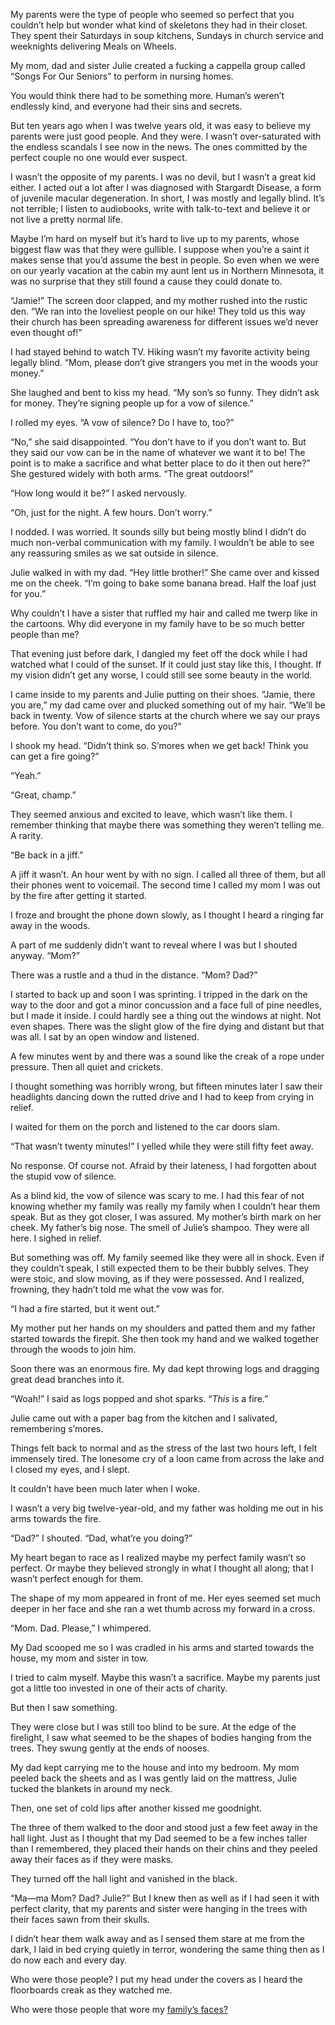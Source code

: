 My parents were the type of people who seemed so perfect that you couldn’t help but wonder what kind of skeletons they had in their closet. They spent their Saturdays in soup kitchens, Sundays in church service and weeknights delivering Meals on Wheels.

My mom, dad and sister Julie created a fucking a cappella group called “Songs For Our Seniors” to perform in nursing homes.

You would think there had to be something more. Human’s weren’t endlessly kind, and everyone had their sins and secrets.

But ten years ago when I was twelve years old, it was easy to believe my parents were just good people. And they were. I wasn’t over-saturated with the endless scandals I see now in the news. The ones committed by the perfect couple no one would ever suspect.

I wasn’t the opposite of my parents. I was no devil, but I wasn’t a great kid either. I acted out a lot after I was diagnosed with Stargardt Disease, a form of juvenile macular degeneration. In short, I was mostly and legally blind. It’s not terrible; I listen to audiobooks, write with talk-to-text and believe it or not live a pretty normal life.

Maybe I’m hard on myself but it’s hard to live up to my parents, whose biggest flaw was that they were gullible. I suppose when you’re a saint it makes sense that you’d assume the best in people. So even when we were on our yearly vacation at the cabin my aunt lent us in Northern Minnesota, it was no surprise that they still found a cause they could donate to.

“Jamie!” The screen door clapped, and my mother rushed into the rustic den. “We ran into the loveliest people on our hike! They told us this way their church has been spreading awareness for different issues we’d never even thought of!”

I had stayed behind to watch TV. Hiking wasn’t my favorite activity being legally blind. “Mom, please don’t give strangers you met in the woods your money.”

She laughed and bent to kiss my head. “My son’s so funny. They didn’t ask for money. They’re signing people up for a vow of silence.”

I rolled my eyes. “A vow of silence? Do I have to, too?”

“No,” she said disappointed. “You don’t have to if you don’t want to. But they said our vow can be in the name of whatever we want it to be! The point is to make a sacrifice and what better place to do it then out here?” She gestured widely with both arms. “The great outdoors!”

“How long would it be?” I asked nervously.

“Oh, just for the night. A few hours. Don’t worry.”

I nodded. I was worried. It sounds silly but being mostly blind I didn’t do much non-verbal communication with my family. I wouldn’t be able to see any reassuring smiles as we sat outside in silence.

Julie walked in with my dad. “Hey little brother!” She came over and kissed me on the cheek. “I’m going to bake some banana bread. Half the loaf just for you.”

Why couldn’t I have a sister that ruffled my hair and called me twerp like in the cartoons. Why did everyone in my family have to be so much better people than me?

That evening just before dark, I dangled my feet off the dock while I had watched what I could of the sunset. If it could just stay like this, I thought. If my vision didn’t get any worse, I could still see some beauty in the world.

I came inside to my parents and Julie putting on their shoes. “Jamie, there you are,” my dad came over and plucked something out of my hair. “We’ll be back in twenty. Vow of silence starts at the church where we say our prays before. You don’t want to come, do you?”

I shook my head. “Didn’t think so. S’mores when we get back! Think you can get a fire going?”

“Yeah.”

“Great, champ.”

They seemed anxious and excited to leave, which wasn’t like them. I remember thinking that maybe there was something they weren’t telling me. A rarity.

“Be back in a jiff.”

A jiff it wasn’t. An hour went by with no sign. I called all three of them, but all their phones went to voicemail. The second time I called my mom I was out by the fire after getting it started.

I froze and brought the phone down slowly, as I thought I heard a ringing far away in the woods.

A part of me suddenly didn’t want to reveal where I was but I shouted anyway. “Mom?”

There was a rustle and a thud in the distance. “Mom? Dad?”

I started to back up and soon I was sprinting. I tripped in the dark on the way to the door and got a minor concussion and a face full of pine needles, but I made it inside. I could hardly see a thing out the windows at night. Not even shapes. There was the slight glow of the fire dying and distant but that was all. I sat by an open window and listened.

A few minutes went by and there was a sound like the creak of a rope under pressure. Then all quiet and crickets.

I thought something was horribly wrong, but fifteen minutes later I saw their headlights dancing down the rutted drive and I had to keep from crying in relief.

I waited for them on the porch and listened to the car doors slam.

“That wasn’t twenty minutes!” I yelled while they were still fifty feet away.

No response. Of course not. Afraid by their lateness, I had forgotten about the stupid vow of silence.

As a blind kid, the vow of silence was scary to me. I had this fear of not knowing whether my family was really my family when I couldn’t hear them speak. But as they got closer, I was assured. My mother’s birth mark on her cheek. My father’s big nose. The smell of Julie’s shampoo. They were all here. I sighed in relief.

But something was off. My family seemed like they were all in shock. Even if they couldn’t speak, I still expected them to be their bubbly selves. They were stoic, and slow moving, as if they were possessed. And I realized, frowning, they hadn’t told me what the vow was for.

“I had a fire started, but it went out.”

My mother put her hands on my shoulders and patted them and my father started towards the firepit. She then took my hand and we walked together through the woods to join him.

Soon there was an enormous fire. My dad kept throwing logs and dragging great dead branches into it.

“Woah!” I said as logs popped and shot sparks. “*This* is a fire.”

Julie came out with a paper bag from the kitchen and I salivated, remembering s’mores.

Things felt back to normal and as the stress of the last two hours left, I felt immensely tired. The lonesome cry of a loon came from across the lake and I closed my eyes, and I slept.

It couldn’t have been much later when I woke.

I wasn’t a very big twelve-year-old, and my father was holding me out in his arms towards the fire.

“Dad?” I shouted. “Dad, what’re you doing?”

My heart began to race as I realized maybe my perfect family wasn’t so perfect. Or maybe they believed strongly in what I thought all along; that I wasn’t perfect enough for them.

The shape of my mom appeared in front of me. Her eyes seemed set much deeper in her face and she ran a wet thumb across my forward in a cross.

“Mom. Dad. Please,” I whimpered.

My Dad scooped me so I was cradled in his arms and started towards the house, my mom and sister in tow.

I tried to calm myself. Maybe this wasn’t a sacrifice. Maybe my parents just got a little too invested in one of their acts of charity.

But then I saw something.

They were close but I was still too blind to be sure. At the edge of the firelight, I saw what seemed to be the shapes of bodies hanging from the trees. They swung gently at the ends of nooses.

My dad kept carrying me to the house and into my bedroom. My mom peeled back the sheets and as I was gently laid on the mattress, Julie tucked the blankets in around my neck.

Then, one set of cold lips after another kissed me goodnight.

The three of them walked to the door and stood just a few feet away in the hall light. Just as I thought that my Dad seemed to be a few inches taller than I remembered, they placed their hands on their chins and they peeled away their faces as if they were masks.

They turned off the hall light and vanished in the black.

“Ma—ma Mom? Dad? Julie?” But I knew then as well as if I had seen it with perfect clarity, that my parents and sister were hanging in the trees with their faces sawn from their skulls.

I didn’t hear them walk away and as I sensed them stare at me from the dark, I laid in bed crying quietly in terror, wondering the same thing then as I do now each and every day.

Who were those people? I put my head under the covers as I heard the floorboards creak as they watched me.

Who were those people that wore my [family’s faces?](https://www.reddit.com/r/thespookyplace/)